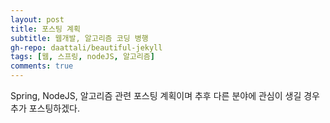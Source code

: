 ```yaml
---
layout: post
title: 포스팅 계획
subtitle: 웹개발, 알고리즘 코딩 병행
gh-repo: daattali/beautiful-jekyll
tags: [웹, 스프링, nodeJS, 알고리즘]
comments: true
---
```


Spring, NodeJS, 알고리즘 관련 포스팅 계획이며 추후 다른 분야에 관심이 생길 경우 추가 포스팅하겠다.